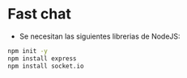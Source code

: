 # Fast chat
* Se necesitan las siguientes librerias de NodeJS:
```sh
npm init -y
npm install express
npm install socket.io
```
